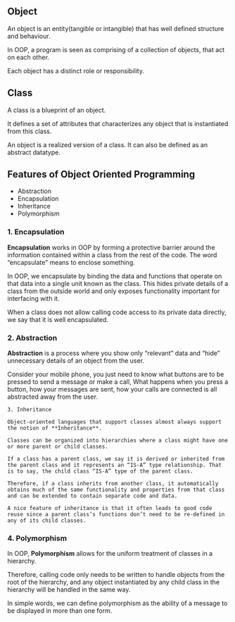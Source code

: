 ## Object
An object is an entity(tangible or intangible) that has well defined structure and behaviour.

In OOP, a program is seen as comprising of a collection of objects, that act on each other.

Each object has a distinct role or responsibility.

## Class
A class is a blueprint of an object.

It defines a set of attributes that characterizes any object that is instantiated from this class.

An object is a realized version of a class. It can also be defined as an abstract datatype.

## Features of Object Oriented Programming
- Abstraction
- Encapsulation
- Inheritance
- Polymorphism

### 1. Encapsulation

**Encapsulation** works in OOP by forming a protective barrier around the information contained within a class from the rest of the code. The word “encapsulate” means to enclose something. 

In OOP, we encapsulate by binding the data and functions that operate on that data into a single unit known as the class. This hides private details of a class from the outside world and only exposes functionality important for interfacing with it. 

When a class does not allow calling code access to its private data directly, we say that it is well encapsulated.

### 2. Abstraction

**Abstraction** is a process where you show only “relevant” data and “hide” unnecessary details of an object from the user. 

Consider your mobile phone, you just need to know what buttons are to be pressed to send a message or make a call, What happens when you press a button, how your messages are sent, how your calls are connected is all abstracted away from the user.

```
3. Inheritance

Object-oriented languages that support classes almost always support the notion of **Inheritance**. 

Classes can be organized into hierarchies where a class might have one or more parent or child classes. 

If a class has a parent class, we say it is derived or inherited from the parent class and it represents an “IS-A” type relationship. That is to say, the child class “IS-A” type of the parent class. 

Therefore, if a class inherits from another class, it automatically obtains much of the same functionality and properties from that class and can be extended to contain separate code and data. 

A nice feature of inheritance is that it often leads to good code reuse since a parent class’s functions don’t need to be re-defined in any of its child classes.
```

### 4. Polymorphism

In OOP, **Polymorphism** allows for the uniform treatment of classes in a hierarchy. 

Therefore, calling code only needs to be written to handle objects from the root of the hierarchy, and any object instantiated by any child class in the hierarchy will be handled in the same way.

In simple words, we can define polymorphism as the ability of a message to be displayed in more than one form.